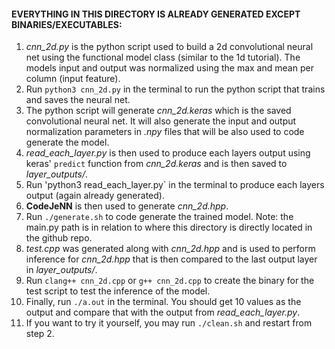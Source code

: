 #### EVERYTHING IN THIS DIRECTORY IS ALREADY GENERATED EXCEPT BINARIES/EXECUTABLES:
1. *cnn_2d.py* is the python script used to build a 2d convolutional neural net using the functional model class (similar to the 1d tutorial). The models input and output was normalized using the max and mean per column (input feature).
2. Run `python3 cnn_2d.py` in the terminal to run the python script that trains and saves the neural net.
3. The python script will generate *cnn_2d.keras* which is the saved convolutional neural net. It will also generate the input and output normalization parameters in *.npy* files that will be also used to code generate the model.
4. *read_each_layer.py* is then used to produce each layers output using keras' `predict` function from *cnn_2d.keras* and is then saved to *layer_outputs/*.
5. Run 'python3 read_each_layer.py` in the terminal to produce each layers output (again already generated).
6. **CodeJeNN** is then used to generate *cnn_2d.hpp*.
7. Run `./generate.sh` to code generate the trained model. Note: the main.py path is in relation to where this directory is directly located in the github repo.
8. *test.cpp* was generated along with *cnn_2d.hpp* and is used to perform inference for *cnn_2d.hpp* that is then compared to the last output layer in *layer_outputs/*.
9. Run `clang++ cnn_2d.cpp` or `g++ cnn_2d.cpp` to create the binary for the test script to test the inference of the model. 
10. Finally, run `./a.out` in the terminal. You should get 10 values as the output and compare that with the output from *read_each_layer.py*.
11. If you want to try it yourself, you may run `./clean.sh` and restart from step 2.